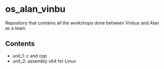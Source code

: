 # os_alan_vinbu
Repository that contains all the workshops done between Vinbus and Alan as a team.

## Contents
- unit_1: c and cpp
- unit_2: assembly x64 for Linux
